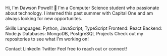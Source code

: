 Hi, I'm Dawson Powell! 👋
I'm a Computer Science student who passionate about technology. I interned this past summer with Capital One and am always looking for new opportunites.


Skills
Languages: Python, JavaScript, TypeScript
Frontend: React
Backend: Node.js
Databases: MongoDB, PostgreSQL
Projects
Check out my repositories to see what I'm working on!

Contact
LinkedIn
Twitter
Feel free to reach out or connect!
